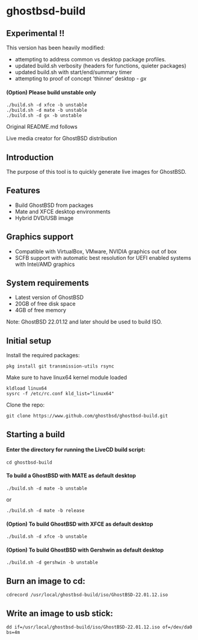 ghostbsd-build
==============

## Experimental !!

This version has been heavily modified:
- attempting to address common vs desktop package profiles.
- updated build.sh verbosity (headers for functions, quieter packages)
- updated build.sh with start/end/summary timer
- attempting to proof of concept 'thinner' desktop - *gx*

#### (Option) Please build unstable only
```
./build.sh -d xfce -b unstable
./build.sh -d mate -b unstable
./build.sh -d gx -b unstable
```   

Original README.md follows

Live media creator for GhostBSD distribution

## Introduction
The purpose of this tool is to quickly generate live images for GhostBSD.

## Features
* Build GhostBSD from packages
* Mate and XFCE desktop environments
* Hybrid DVD/USB image

## Graphics support
* Compatible with VirtualBox, VMware, NVIDIA graphics out of box
* SCFB support with automatic best resolution for UEFI enabled systems with Intel/AMD graphics

## System requirements
* Latest version of GhostBSD 
* 20GB of free disk space
* 4GB of free memory

Note: GhostBSD 22.01.12 and later should be used to build ISO.

## Initial setup
Install the required packages:
```
pkg install git transmission-utils rsync
```
Make sure to have linux64 kernel module loaded
```
kldload linux64
sysrc -f /etc/rc.conf kld_list="linux64"
```
Clone the repo:
```
git clone https://www.github.com/ghostbsd/ghostbsd-build.git
```
## Starting a build
#### Enter the directory for running the LiveCD build script:
```
cd ghostbsd-build
```

#### To build a GhostBSD with __MATE__ as default desktop
```
./build.sh -d mate -b unstable
```
or
```
./build.sh -d mate -b release
```

#### (Option) To build GhostBSD with __XFCE__ as default desktop
```
./build.sh -d xfce -b unstable
```   

#### (Option) To build GhostBSD with __Gershwin__ as default desktop
```
./build.sh -d gershwin -b unstable
```   

## Burn an image to cd:
```
cdrecord /usr/local/ghostbsd-build/iso/GhostBSD-22.01.12.iso
```

## Write an image to usb stick:
```
dd if=/usr/local/ghostbsd-build/iso/GhostBSD-22.01.12.iso of=/dev/da0 bs=4m
```
